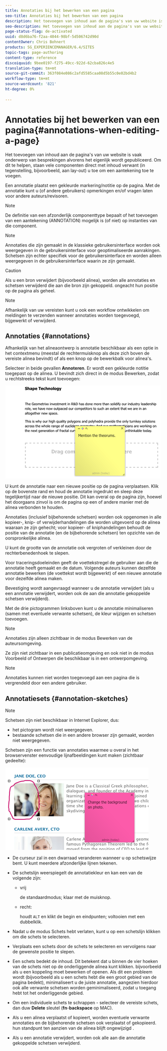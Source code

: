 ```yaml
---
title: Annotaties bij het bewerken van een pagina
seo-title: Annotaties bij het bewerken van een pagina
description: Het toevoegen van inhoud aan de pagina's van uw website is vaak onderwerp van besprekingen alvorens het eigenlijk wordt gepubliceerd. Om dit te helpen, staan vele componenten direct met inhoud verwant u toe om een aantekening toe te voegen.
seo-description: Het toevoegen van inhoud aan de pagina's van uw website is vaak onderwerp van besprekingen alvorens het eigenlijk wordt gepubliceerd. Om dit te helpen, staan vele componenten direct met inhoud verwant u toe om een aantekening toe te voegen.
page-status-flag: de-activated
uuid: d8d6ba76-f2aa-4044-98bf-5d506742d90d
contentOwner: Chris Bohnert
products: SG_EXPERIENCEMANAGER/6.4/SITES
topic-tags: page-authoring
content-type: reference
discoiquuid: 9bee0197-f275-49cc-922d-62cba826c4e5
translation-type: tm+mt
source-git-commit: 363f084e086c2afd5585caa08d5b55c0e02bd4b2
workflow-type: tm+mt
source-wordcount: '821'
ht-degree: 0%

---
```



# Annotaties bij het bewerken van een pagina{#annotations-when-editing-a-page}

Het toevoegen van inhoud aan de pagina&#39;s van uw website is vaak onderwerp van besprekingen alvorens het eigenlijk wordt gepubliceerd. Om dit te helpen, staan vele componenten direct met inhoud verwant (in tegenstelling, bijvoorbeeld, aan lay-out) u toe om een aantekening toe te voegen.

Een annotatie plaatst een gekleurde markering/notitie op de pagina. Met de annotatie kunt u (of andere gebruikers) opmerkingen en/of vragen laten voor andere auteurs/revisoren.

>[!NOTE]
>
>De definitie van een afzonderlijk componenttype bepaalt of het toevoegen van een aantekening (ANNOTATION) mogelijk is (of niet) op instanties van die component.

>[!NOTE]
>
>Annotaties die zijn gemaakt in de klassieke gebruikersinterface worden ook weergegeven in de gebruikersinterface voor geoptimaliseerde aanrakingen. Schetsen zijn echter specifiek voor de gebruikersinterface en worden alleen weergegeven in de gebruikersinterface waarin ze zijn gemaakt.

>[!CAUTION]
>
>Als u een bron verwijdert (bijvoorbeeld alinea), worden alle annotaties en schetsen verwijderd die aan die bron zijn gekoppeld. ongeacht hun positie op de pagina als geheel.

>[!NOTE]
>
>Afhankelijk van uw vereisten kunt u ook een workflow ontwikkelen om meldingen te verzenden wanneer annotaties worden toegevoegd, bijgewerkt of verwijderd.

## Annotaties {#annotations}

Afhankelijk van het alineaontwerp is annotatie beschikbaar als een optie in het contextmenu (meestal de rechtermuisknop als deze zich boven de vereiste alinea bevindt) of als een knop op de bewerkbalk voor alinea&#39;s.

Selecteer in beide gevallen **Annoteren**. Er wordt een gekleurde notitie toegepast op de alinea. U bevindt zich direct in de modus Bewerken, zodat u rechtstreeks tekst kunt toevoegen:

![chlimage_1-137](assets/chlimage_1-137.png)

U kunt de annotatie naar een nieuwe positie op de pagina verplaatsen. Klik op de bovenste rand en houd de annotatie ingedrukt en sleep deze tegelijkertijd naar de nieuwe positie. Dit kan overal op de pagina zijn, hoewel het doorgaans zinvol is om de pagina op een of andere manier met de alinea verbonden te houden.

Annotaties (inclusief bijbehorende schetsen) worden ook opgenomen in alle kopieer-, knip- of verwijderhandelingen die worden uitgevoerd op de alinea waaraan ze zijn gehecht; voor kopieer- of kniphandelingen behoudt de positie van de annotatie (en de bijbehorende schetsen) ten opzichte van de oorspronkelijke alinea.

U kunt de grootte van de annotatie ook vergroten of verkleinen door de rechterbenedenhoek te slepen.

Voor traceringsdoeleinden geeft de voettekstregel de gebruiker aan die de annotatie heeft gemaakt en de datum. Volgende auteurs kunnen dezelfde annotatie bewerken (de voettekst wordt bijgewerkt) of een nieuwe annotatie voor dezelfde alinea maken.

Bevestiging wordt aangevraagd wanneer u de annotatie verwijdert (als u een annotatie verwijdert, worden ook de aan die annotatie gekoppelde schetsen verwijderd).

Met de drie pictogrammen linksboven kunt u de annotatie minimaliseren (samen met eventuele verwante schetsen), de kleur wijzigen en schetsen toevoegen.

>[!NOTE]
>
>Annotaties zijn alleen zichtbaar in de modus Bewerken van de auteursomgeving.
>
>Ze zijn niet zichtbaar in een publicatieomgeving en ook niet in de modus Voorbeeld of Ontwerpen die beschikbaar is in een ontwerpomgeving.

>[!NOTE]
>
>Annotaties kunnen niet worden toegevoegd aan een pagina die is vergrendeld door een andere gebruiker.


## Annotatiesets {#annotation-sketches}

>[!NOTE]
>
>Schetsen zijn niet beschikbaar in Internet Explorer, dus:
>
>* het pictogram wordt niet weergegeven.
>* bestaande schetsen die in een andere browser zijn gemaakt, worden niet weergegeven.

>



Schetsen zijn een functie van annotaties waarmee u overal in het browservenster eenvoudige lijnafbeeldingen kunt maken (zichtbaar gedeelte):

![chlimage_1-138](assets/chlimage_1-138.png)

* De curseur zal in een dwarraad veranderen wanneer u op schetswijze bent. U kunt meerdere afzonderlijke lijnen tekenen.
* De schetslijn weerspiegelt de annotatiekleur en kan een van de volgende zijn:

   * vrij

      de standaardmodus; klaar met de muisknop.

   * recht:

      houdt `ALT` en klikt de begin en eindpunten; voltooien met een dubbelklik.

* Nadat u de modus Schets hebt verlaten, kunt u op een schetslijn klikken om die schets te selecteren.
* Verplaats een schets door de schets te selecteren en vervolgens naar de gewenste positie te slepen.
* Een schets bedekt de inhoud. Dit betekent dat u binnen de vier hoeken van de schets niet op de onderliggende alinea kunt klikken. bijvoorbeeld als u een koppeling moet bewerken of openen. Als dit een probleem wordt (bijvoorbeeld als u een schets hebt die een groot gebied van de pagina bedekt), minimaliseert u de juiste annotatie, aangezien hierdoor ook alle verwante schetsen worden geminimaliseerd, zodat u toegang hebt tot het onderliggende gebied.
* Om een individuele schets te schrappen - selecteer de vereiste schets, dan duw **Delete** sleutel (**fn**-**backspace** op MAC).

* Als u een alinea verplaatst of kopieert, worden eventuele verwante annotaties en de bijbehorende schetsen ook verplaatst of gekopieerd. hun standpunt ten aanzien van de alinea blijft ongewijzigd .
* Als u een annotatie verwijdert, worden ook alle aan die annotatie gekoppelde schetsen verwijderd.

